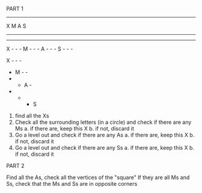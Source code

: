 PART 1

- - - -
X M A S
- - - -
- - - -

X - - -
M - - -
A - - - 
S - - -

X - - -
- M - -
- - A -
- - - S

1. find all the Xs
2. Check all the surrounding letters (in a circle) and check if there are any Ms
   a. if there are, keep this X
   b. if not, discard it
3. Go a level out and check if there are any As
   a. if there are, keep this X
   b. if not, discard it
4. Go a level out and check if there are any Ss
   a. if there are, keep this X
   b. if not, discard it

PART 2

Find all the As, check all the vertices of the "square"
If they are all Ms and Ss, check that the Ms and Ss are in opposite corners
